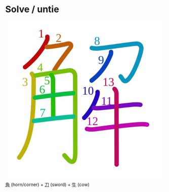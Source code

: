 # Solve / untie
![解](../kanji-colorize/89e3.svg)
[角](角.md) (horn/corner) + [刀](刀.md) (sword) + [牛](牛.md) (cow) 